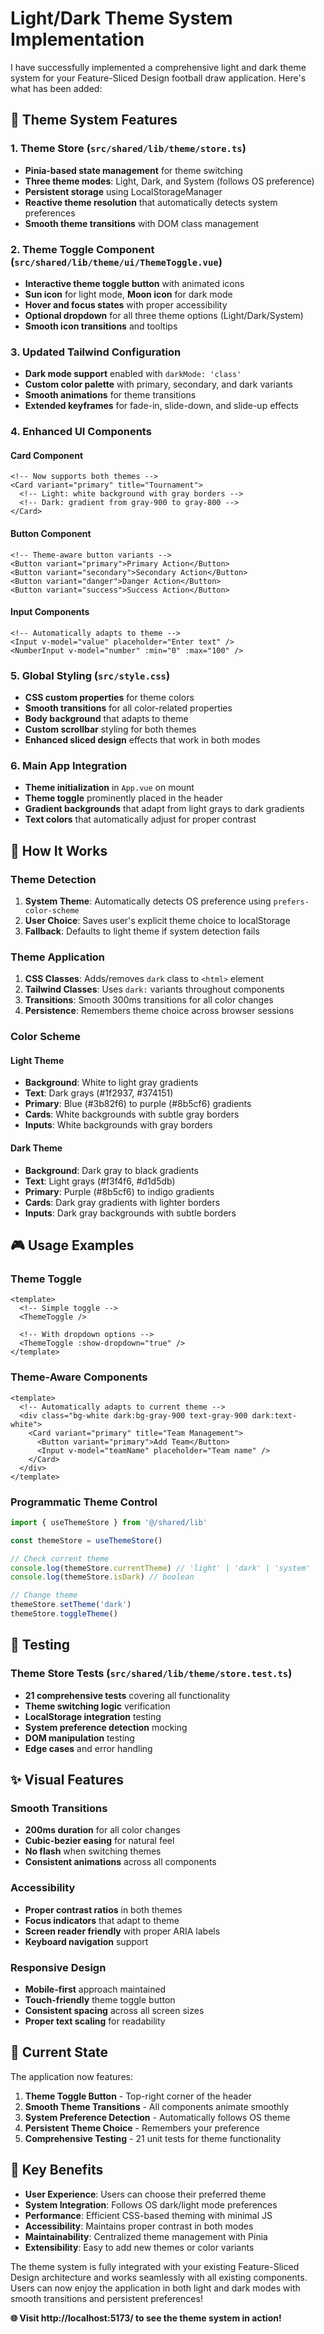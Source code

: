 # Light/Dark Theme System Implementation

I have successfully implemented a comprehensive light and dark theme system for your Feature-Sliced Design football draw application. Here's what has been added:

## 🎨 **Theme System Features**

### **1. Theme Store (`src/shared/lib/theme/store.ts`)**
- **Pinia-based state management** for theme switching
- **Three theme modes**: Light, Dark, and System (follows OS preference)
- **Persistent storage** using LocalStorageManager
- **Reactive theme resolution** that automatically detects system preferences
- **Smooth theme transitions** with DOM class management

### **2. Theme Toggle Component (`src/shared/lib/theme/ui/ThemeToggle.vue`)**
- **Interactive theme toggle button** with animated icons
- **Sun icon** for light mode, **Moon icon** for dark mode
- **Hover and focus states** with proper accessibility
- **Optional dropdown** for all three theme options (Light/Dark/System)
- **Smooth icon transitions** and tooltips

### **3. Updated Tailwind Configuration**
- **Dark mode support** enabled with `darkMode: 'class'`
- **Custom color palette** with primary, secondary, and dark variants
- **Smooth animations** for theme transitions
- **Extended keyframes** for fade-in, slide-down, and slide-up effects

### **4. Enhanced UI Components**

#### **Card Component**
```vue
<!-- Now supports both themes -->
<Card variant="primary" title="Tournament">
  <!-- Light: white background with gray borders -->
  <!-- Dark: gradient from gray-900 to gray-800 -->
</Card>
```

#### **Button Component**
```vue
<!-- Theme-aware button variants -->
<Button variant="primary">Primary Action</Button>
<Button variant="secondary">Secondary Action</Button>
<Button variant="danger">Danger Action</Button>
<Button variant="success">Success Action</Button>
```

#### **Input Components**
```vue
<!-- Automatically adapts to theme -->
<Input v-model="value" placeholder="Enter text" />
<NumberInput v-model="number" :min="0" :max="100" />
```

### **5. Global Styling (`src/style.css`)**
- **CSS custom properties** for theme colors
- **Smooth transitions** for all color-related properties
- **Body background** that adapts to theme
- **Custom scrollbar** styling for both themes
- **Enhanced sliced design** effects that work in both modes

### **6. Main App Integration**
- **Theme initialization** in `App.vue` on mount
- **Theme toggle** prominently placed in the header
- **Gradient backgrounds** that adapt from light grays to dark gradients
- **Text colors** that automatically adjust for proper contrast

## 🚀 **How It Works**

### **Theme Detection**
1. **System Theme**: Automatically detects OS preference using `prefers-color-scheme`
2. **User Choice**: Saves user's explicit theme choice to localStorage
3. **Fallback**: Defaults to light theme if system detection fails

### **Theme Application**
1. **CSS Classes**: Adds/removes `dark` class to `<html>` element
2. **Tailwind Classes**: Uses `dark:` variants throughout components
3. **Transitions**: Smooth 300ms transitions for all color changes
4. **Persistence**: Remembers theme choice across browser sessions

### **Color Scheme**

#### **Light Theme**
- **Background**: White to light gray gradients
- **Text**: Dark grays (#1f2937, #374151)
- **Primary**: Blue (#3b82f6) to purple (#8b5cf6) gradients
- **Cards**: White backgrounds with subtle gray borders
- **Inputs**: White backgrounds with gray borders

#### **Dark Theme**
- **Background**: Dark gray to black gradients
- **Text**: Light grays (#f3f4f6, #d1d5db)
- **Primary**: Purple (#8b5cf6) to indigo gradients
- **Cards**: Dark gray gradients with lighter borders
- **Inputs**: Dark gray backgrounds with subtle borders

## 🎮 **Usage Examples**

### **Theme Toggle**
```vue
<template>
  <!-- Simple toggle -->
  <ThemeToggle />
  
  <!-- With dropdown options -->
  <ThemeToggle :show-dropdown="true" />
</template>
```

### **Theme-Aware Components**
```vue
<template>
  <!-- Automatically adapts to current theme -->
  <div class="bg-white dark:bg-gray-900 text-gray-900 dark:text-white">
    <Card variant="primary" title="Team Management">
      <Button variant="primary">Add Team</Button>
      <Input v-model="teamName" placeholder="Team name" />
    </Card>
  </div>
</template>
```

### **Programmatic Theme Control**
```typescript
import { useThemeStore } from '@/shared/lib'

const themeStore = useThemeStore()

// Check current theme
console.log(themeStore.currentTheme) // 'light' | 'dark' | 'system'
console.log(themeStore.isDark) // boolean

// Change theme
themeStore.setTheme('dark')
themeStore.toggleTheme()
```

## 🧪 **Testing**

### **Theme Store Tests** (`src/shared/lib/theme/store.test.ts`)
- **21 comprehensive tests** covering all functionality
- **Theme switching logic** verification
- **LocalStorage integration** testing
- **System preference detection** mocking
- **DOM manipulation** testing
- **Edge cases** and error handling

## ✨ **Visual Features**

### **Smooth Transitions**
- **200ms duration** for all color changes
- **Cubic-bezier easing** for natural feel
- **No flash** when switching themes
- **Consistent animations** across all components

### **Accessibility**
- **Proper contrast ratios** in both themes
- **Focus indicators** that adapt to theme
- **Screen reader friendly** with proper ARIA labels
- **Keyboard navigation** support

### **Responsive Design**
- **Mobile-first** approach maintained
- **Touch-friendly** theme toggle button
- **Consistent spacing** across all screen sizes
- **Proper text scaling** for readability

## 🎯 **Current State**

The application now features:

1. **Theme Toggle Button** - Top-right corner of the header
2. **Smooth Theme Transitions** - All components animate smoothly
3. **System Preference Detection** - Automatically follows OS theme
4. **Persistent Theme Choice** - Remembers your preference
5. **Comprehensive Testing** - 21 unit tests for theme functionality

## 🌟 **Key Benefits**

- **User Experience**: Users can choose their preferred theme
- **System Integration**: Follows OS dark/light mode preferences
- **Performance**: Efficient CSS-based theming with minimal JS
- **Accessibility**: Maintains proper contrast in both modes
- **Maintainability**: Centralized theme management with Pinia
- **Extensibility**: Easy to add new themes or color variants

The theme system is fully integrated with your existing Feature-Sliced Design architecture and works seamlessly with all existing components. Users can now enjoy the application in both light and dark modes with smooth transitions and persistent preferences!

**🌐 Visit http://localhost:5173/ to see the theme system in action!**
